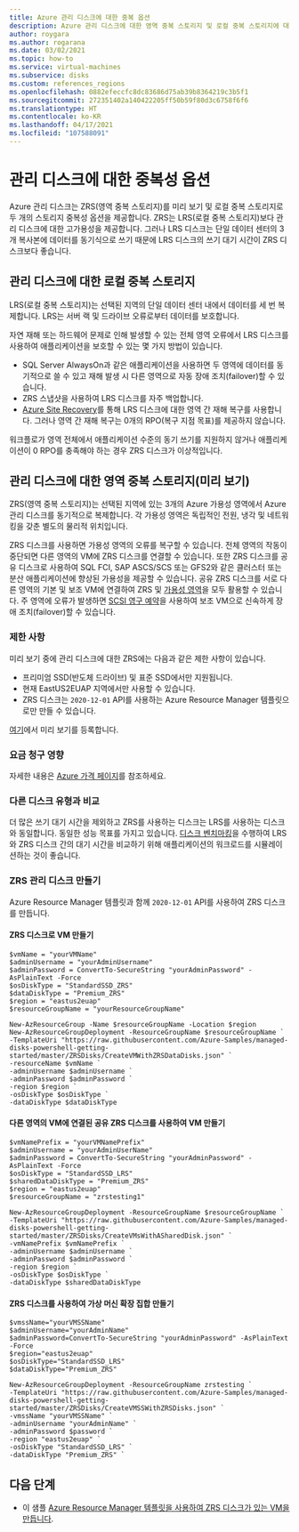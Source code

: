 ```yaml
---
title: Azure 관리 디스크에 대한 중복 옵션
description: Azure 관리 디스크에 대한 영역 중복 스토리지 및 로컬 중복 스토리지에 대해 알아봅니다.
author: roygara
ms.author: rogarana
ms.date: 03/02/2021
ms.topic: how-to
ms.service: virtual-machines
ms.subservice: disks
ms.custom: references_regions
ms.openlocfilehash: 0882efeccfc8dc83686d75ab39b8364219c3b5f1
ms.sourcegitcommit: 272351402a140422205ff50b59f80d3c6758f6f6
ms.translationtype: HT
ms.contentlocale: ko-KR
ms.lasthandoff: 04/17/2021
ms.locfileid: "107588091"
---
```

# <a name="redundancy-options-for-managed-disks"></a>관리 디스크에 대한 중복성 옵션

Azure 관리 디스크는 ZRS(영역 중복 스토리지)를 미리 보기 및 로컬 중복 스토리지로 두 개의 스토리지 중복성 옵션을 제공합니다. ZRS는 LRS(로컬 중복 스토리지)보다 관리 디스크에 대한 고가용성을 제공합니다. 그러나 LRS 디스크는 단일 데이터 센터의 3개 복사본에 데이터를 동기식으로 쓰기 때문에 LRS 디스크의 쓰기 대기 시간이 ZRS 디스크보다 좋습니다.

## <a name="locally-redundant-storage-for-managed-disks"></a>관리 디스크에 대한 로컬 중복 스토리지

LRS(로컬 중복 스토리지)는 선택된 지역의 단일 데이터 센터 내에서 데이터를 세 번 복제합니다. LRS는 서버 랙 및 드라이브 오류로부터 데이터를 보호합니다. 

자연 재해 또는 하드웨어 문제로 인해 발생할 수 있는 전체 영역 오류에서 LRS 디스크를 사용하여 애플리케이션을 보호할 수 있는 몇 가지 방법이 있습니다.
- SQL Server AlwaysOn과 같은 애플리케이션을 사용하면 두 영역에 데이터를 동기적으로 쓸 수 있고 재해 발생 시 다른 영역으로 자동 장애 조치(failover)할 수 있습니다.
- ZRS 스냅샷을 사용하여 LRS 디스크를 자주 백업합니다.
- [Azure Site Recovery](../site-recovery/azure-to-azure-how-to-enable-zone-to-zone-disaster-recovery.md)를 통해 LRS 디스크에 대한 영역 간 재해 복구를 사용합니다. 그러나 영역 간 재해 복구는 0개의 RPO(복구 지점 목표)를 제공하지 않습니다.

워크플로가 영역 전체에서 애플리케이션 수준의 동기 쓰기를 지원하지 않거나 애플리케이션이 0 RPO를 충족해야 하는 경우 ZRS 디스크가 이상적입니다.

## <a name="zone-redundant-storage-for-managed-disks-preview"></a>관리 디스크에 대한 영역 중복 스토리지(미리 보기)

ZRS(영역 중복 스토리지)는 선택된 지역에 있는 3개의 Azure 가용성 영역에서 Azure 관리 디스크를 동기적으로 복제합니다. 각 가용성 영역은 독립적인 전원, 냉각 및 네트워킹을 갖춘 별도의 물리적 위치입니다. 

ZRS 디스크를 사용하면 가용성 영역의 오류를 복구할 수 있습니다. 전체 영역의 작동이 중단되면 다른 영역의 VM에 ZRS 디스크를 연결할 수 있습니다. 또한 ZRS 디스크를 공유 디스크로 사용하여 SQL FCI, SAP ASCS/SCS 또는 GFS2와 같은 클러스터 또는 분산 애플리케이션에 향상된 가용성을 제공할 수 있습니다. 공유 ZRS 디스크를 서로 다른 영역의 기본 및 보조 VM에 연결하여 ZRS 및 [가용성 영역](../availability-zones/az-overview.md)을 모두 활용할 수 있습니다. 주 영역에 오류가 발생하면 [SCSI 영구 예약](disks-shared-enable.md#supported-scsi-pr-commands)을 사용하여 보조 VM으로 신속하게 장애 조치(failover)할 수 있습니다.

### <a name="limitations"></a>제한 사항

미리 보기 중에 관리 디스크에 대한 ZRS에는 다음과 같은 제한 사항이 있습니다.

- 프리미엄 SSD(반도체 드라이브) 및 표준 SSD에서만 지원됩니다.
- 현재 EastUS2EUAP 지역에서만 사용할 수 있습니다.
- ZRS 디스크는 `2020-12-01` API를 사용하는 Azure Resource Manager 템플릿으로만 만들 수 있습니다.

[여기](https://aka.ms/ZRSDisksPreviewSignUp)에서 미리 보기를 등록합니다.

### <a name="billing-implications"></a>요금 청구 영향

자세한 내용은 [Azure 가격 페이지](https://azure.microsoft.com/pricing/details/managed-disks/)를 참조하세요.

### <a name="comparison-with-other-disk-types"></a>다른 디스크 유형과 비교

더 많은 쓰기 대기 시간을 제외하고 ZRS를 사용하는 디스크는 LRS를 사용하는 디스크와 동일합니다. 동일한 성능 목표를 가지고 있습니다. [디스크 벤치마킹](disks-benchmarks.md)을 수행하여 LRS와 ZRS 디스크 간의 대기 시간을 비교하기 위해 애플리케이션의 워크로드를 시뮬레이션하는 것이 좋습니다. 

### <a name="create-zrs-managed-disks"></a>ZRS 관리 디스크 만들기

Azure Resource Manager 템플릿과 함께 `2020-12-01` API를 사용하여 ZRS 디스크를 만듭니다.

#### <a name="create-a-vm-with-zrs-disks"></a>ZRS 디스크로 VM 만들기

```
$vmName = "yourVMName" 
$adminUsername = "yourAdminUsername"
$adminPassword = ConvertTo-SecureString "yourAdminPassword" -AsPlainText -Force
$osDiskType = "StandardSSD_ZRS"
$dataDiskType = "Premium_ZRS"
$region = "eastus2euap"
$resourceGroupName = "yourResourceGroupName"

New-AzResourceGroup -Name $resourceGroupName -Location $region
New-AzResourceGroupDeployment -ResourceGroupName $resourceGroupName `
-TemplateUri "https://raw.githubusercontent.com/Azure-Samples/managed-disks-powershell-getting-started/master/ZRSDisks/CreateVMWithZRSDataDisks.json" `
-resourceName $vmName `
-adminUsername $adminUsername `
-adminPassword $adminPassword `
-region $region `
-osDiskType $osDiskType `
-dataDiskType $dataDiskType
```

#### <a name="create-vms-with-a-shared-zrs-disk-attached-to-the-vms-in-different-zones"></a>다른 영역의 VM에 연결된 공유 ZRS 디스크를 사용하여 VM 만들기

```
$vmNamePrefix = "yourVMNamePrefix"
$adminUsername = "yourAdminUserName"
$adminPassword = ConvertTo-SecureString "yourAdminPassword" -AsPlainText -Force
$osDiskType = "StandardSSD_LRS"
$sharedDataDiskType = "Premium_ZRS"
$region = "eastus2euap"
$resourceGroupName = "zrstesting1"

New-AzResourceGroupDeployment -ResourceGroupName $resourceGroupName `
-TemplateUri "https://raw.githubusercontent.com/Azure-Samples/managed-disks-powershell-getting-started/master/ZRSDisks/CreateVMsWithASharedDisk.json" `
-vmNamePrefix $vmNamePrefix `
-adminUsername $adminUsername `
-adminPassword $adminPassword `
-region $region `
-osDiskType $osDiskType `
-dataDiskType $sharedDataDiskType
```

#### <a name="create-a-virtual-machine-scale-set-with-zrs-disks"></a>ZRS 디스크를 사용하여 가상 머신 확장 집합 만들기

```
$vmssName="yourVMSSName"
$adminUsername="yourAdminName"
$adminPassword=ConvertTo-SecureString "yourAdminPassword" -AsPlainText -Force
$region="eastus2euap"
$osDiskType="StandardSSD_LRS"
$dataDiskType="Premium_ZRS"

New-AzResourceGroupDeployment -ResourceGroupName zrstesting `
-TemplateUri "https://raw.githubusercontent.com/Azure-Samples/managed-disks-powershell-getting-started/master/ZRSDisks/CreateVMSSWithZRSDisks.json" `
-vmssName "yourVMSSName" `
-adminUsername "yourAdminName" `
-adminPassword $password `
-region "eastus2euap" `
-osDiskType "StandardSSD_LRS" `
-dataDiskType "Premium_ZRS" `
```

## <a name="next-steps"></a>다음 단계

- 이 샘플 [Azure Resource Manager 템플릿을 사용하여 ZRS 디스크가 있는 VM을 만듭니다](https://github.com/Azure-Samples/managed-disks-powershell-getting-started/tree/master/ZRSDisks).
